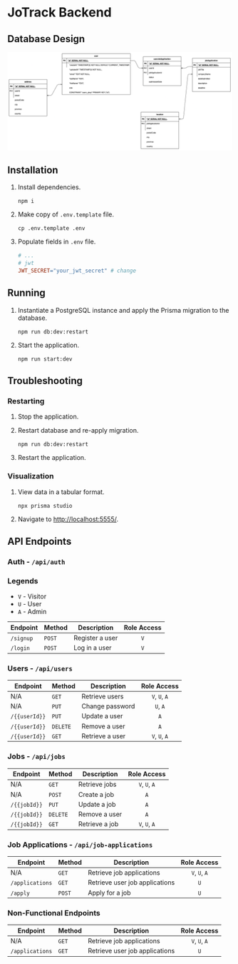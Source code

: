 # JoTrack Backend

## Database Design

![UML of the database](docs/assets/images/database-design.drawio.png)

## Installation

1. Install dependencies.

   ```shell
   npm i
   ```

2. Make copy of `.env.template` file.

   ```shell
   cp .env.template .env
   ```

3. Populate fields in `.env` file.

   ```makefile
   # ...
   # jwt
   JWT_SECRET="your_jwt_secret" # change
   ```

## Running

1. Instantiate a PostgreSQL instance and apply the Prisma migration to the database.

   ```shell
   npm run db:dev:restart
   ```

2. Start the application.

   ```shell
   npm run start:dev
   ```

## Troubleshooting

### Restarting

1. Stop the application.
2. Restart database and re-apply migration.

   ```shell
   npm run db:dev:restart
   ```

3. Restart the application.

### Visualization

1. View data in a tabular format.

   ```shell
   npx prisma studio
   ```

2. Navigate to <http://localhost:5555/>.

## API Endpoints

### Auth - `/api/auth`

### Legends

- `V` - Visitor
- `U` - User
- `A` - Admin

| Endpoint  | Method | Description     | Role Access          |
| --------- | ------ | --------------- | -------------------- |
| `/signup` | `POST` | Register a user | <center>`V`</center> |
| `/login`  | `POST` | Log in a user   | <center>`V`</center> |

### Users - `/api/users`

| Endpoint      | Method   | Description     | Role Access                    |
| ------------- | -------- | --------------- | ------------------------------ |
| N/A           | `GET`    | Retrieve users  | <center>`V`, `U`, `A`</center> |
| N/A           | `PUT`    | Change password | <center>`U`, `A`</center>      |
| `/{{userId}}` | `PUT`    | Update a user   | <center>`A`</center>           |
| `/{{userId}}` | `DELETE` | Remove a user   | <center>`A`</center>           |
| `/{{userId}}` | `GET`    | Retrieve a user | <center>`V`, `U`, `A`</center> |

### Jobs - `/api/jobs`

| Endpoint     | Method   | Description    | Role Access                    |
| ------------ | -------- | -------------- | ------------------------------ |
| N/A          | `GET`    | Retrieve jobs  | <center>`V`, `U`, `A`</center> |
| N/A          | `POST`   | Create a job   | <center>`A`</center>           |
| `/{{jobId}}` | `PUT`    | Update a job   | <center>`A`</center>           |
| `/{{jobId}}` | `DELETE` | Remove a user  | <center>`A`</center>           |
| `/{{jobId}}` | `GET`    | Retrieve a job | <center>`V`, `U`, `A`</center> |

### Job Applications - `/api/job-applications`

| Endpoint        | Method | Description                    | Role Access                    |
| --------------- | ------ | ------------------------------ | ------------------------------ |
| N/A             | `GET`  | Retrieve job applications      | <center>`V`, `U`, `A`</center> |
| `/applications` | `GET`  | Retrieve user job applications | <center>`U`</center>           |
| `/apply`        | `POST` | Apply for a job                | <center>`U`</center>           |

### Non-Functional Endpoints

| Endpoint        | Method | Description                    | Role Access                    |
| --------------- | ------ | ------------------------------ | ------------------------------ |
| N/A             | `GET`  | Retrieve job applications      | <center>`V`, `U`, `A`</center> |
| `/applications` | `GET`  | Retrieve user job applications | <center>`U`</center>           |
